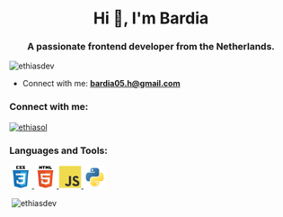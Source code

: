 <h1 align="center">Hi 👋, I'm Bardia</h1>
<h3 align="center">A passionate frontend developer from the Netherlands.</h3>

<p align="left"> <img src="https://komarev.com/ghpvc/?username=ethiasdev&label=Profile%20views&color=0e75b6&style=flat" alt="ethiasdev" /> </p>

- Connect with me: **bardia05.h@gmail.com**

<h3 align="left">Connect with me:</h3>
<p align="left">
<a href="https://twitter.com/ethiasol" target="blank"><img align="center" src="https://raw.githubusercontent.com/rahuldkjain/github-profile-readme-generator/master/src/images/icons/Social/twitter.svg" alt="ethiasol" height="30" width="40" /></a>
</p>

<h3 align="left">Languages and Tools:</h3>
<p align="left"> <a href="https://www.w3schools.com/css/" target="_blank" rel="noreferrer"> <img src="https://raw.githubusercontent.com/devicons/devicon/master/icons/css3/css3-original-wordmark.svg" alt="css3" width="40" height="40"/> </a> <a href="https://www.w3.org/html/" target="_blank" rel="noreferrer"> <img src="https://raw.githubusercontent.com/devicons/devicon/master/icons/html5/html5-original-wordmark.svg" alt="html5" width="40" height="40"/> </a> <a href="https://developer.mozilla.org/en-US/docs/Web/JavaScript" target="_blank" rel="noreferrer"> <img src="https://raw.githubusercontent.com/devicons/devicon/master/icons/javascript/javascript-original.svg" alt="javascript" width="40" height="40"/> </a> <a href="https://www.python.org" target="_blank" rel="noreferrer"> <img src="https://raw.githubusercontent.com/devicons/devicon/master/icons/python/python-original.svg" alt="python" width="40" height="40"/> </a> </p>

<p>&nbsp;<img align="center" src="https://github-readme-stats.vercel.app/api?username=ethiasdev&show_icons=true&locale=en" alt="ethiasdev" /></p>
